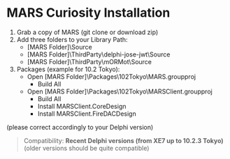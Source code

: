# MARS Curiosity Installation

1. Grab a copy of MARS (git clone or download zip)
1. Add three folders to your Library Path:
    * [MARS Folder]\Source
    * [MARS Folder]\ThirdParty\delphi-jose-jwt\Source
    * [MARS Folder]\ThirdParty\mORMot\Source
1. Packages (example for 10.2 Tokyo):
    * Open [MARS Folder]\Packages\102Tokyo\MARS.groupproj
      * Build All
    * Open [MARS Folder]\Packages\102Tokyo\MARSClient.groupproj
      * Build All
      * Install MARSClient.CoreDesign
      * Install MARSClient.FireDACDesign 

(please correct accordingly to your Delphi version)

> Compatibility: **Recent Delphi versions (from XE7 up to 10.2.3 Tokyo)** (older versions should be quite compatible)
